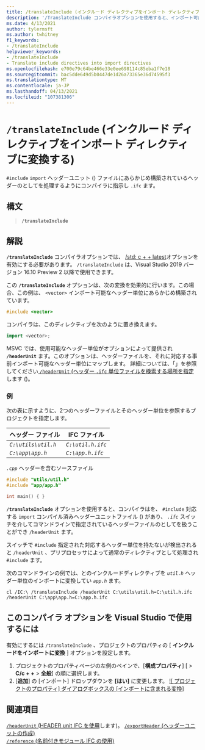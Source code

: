 ```yaml
---
title: /translateInclude (インクルード ディレクティブをインポート ディレクティブに変換する)
description: '/TranslateInclude コンパイラオプションを使用すると、インポート可能なヘッダー単位が使用可能な場合に #include ディレクティブを import ステートメントとして扱うことができます。'
ms.date: 4/13/2021
author: tylermsft
ms.author: twhitney
f1_keywords:
- /translateInclude
helpviewer_keywords:
- /translateInclude
- Translate include directives into import directives
ms.openlocfilehash: e700e79c64be466e33e0ee698114c85eba1f7e18
ms.sourcegitcommit: bac5dde649d5b0447de1d26a73365e36d74595f3
ms.translationtype: MT
ms.contentlocale: ja-JP
ms.lasthandoff: 04/13/2021
ms.locfileid: "107381306"
---
```

# <a name="translateinclude-translate-include-directives-into-import-directives"></a>`/translateInclude` (インクルード ディレクティブをインポート ディレクティブに変換する)

`#include` `import` ヘッダーユニット () ファイルにあらかじめ構築されているヘッダーのとしてを処理するようにコンパイラに指示し `.ifc` ます。

## <a name="syntax"></a>構文

> **`/translateInclude`**

## <a name="remarks"></a>解説

**`/translateInclude`** コンパイラオプションでは、 [/std: c + + latest](std-specify-language-standard-version.md)オプションを有効にする必要があります。 `/translateInclude` は、Visual Studio 2019 バージョン 16.10 Preview 2 以降で使用できます。

この **`/translateInclude`** オプションは、次の変換を効果的に行います。この場合、この例は、 `<vector>` インポート可能なヘッダー単位にあらかじめ構築されています。

```cpp
#include <vector>
```

コンパイラは、このディレクティブを次のように置き換えます。

```cpp
import <vector>;
```

MSVC では、使用可能なヘッダー単位がオプションによって提供され **`/headerUnit`** ます。このオプションは、ヘッダーファイルを、それに対応する事前インポート可能なヘッダー単位にマップします。 詳細については、「」を参照してください[ `/headerUnit` (ヘッダー `.ifc` 単位ファイルを検索する場所を指定](headerunit.md)します ()。

### <a name="examples"></a>例

次の表に示すように、2つのヘッダーファイルとそのヘッダー単位を参照するプロジェクトを指定します。

| ヘッダー ファイル | IFC ファイル |
|--|--|
| *`C:\utils\util.h`* | *`C:\util.h.ifc`* |
| *`C:\app\app.h`* | *`C:\app.h.ifc`* |

*`.cpp`* ヘッダーを含むソースファイル

```cpp
#include "utils/util.h"
#include "app/app.h"

int main() { }
```

**`/translateInclude`** オプションを使用すると、コンパイラはを、 `#include` 対応する `import` コンパイル済みヘッダーユニットファイル () があり、 *`.ifc`* スイッチを介してコマンドラインで指定されているヘッダーファイルのとしてを扱うことができ `/headerUnit` ます。

スイッチで `#include` 指定された対応するヘッダー単位を持たないが検出されると `/headerUnit` 、プリプロセッサによって通常のディレクティブとして処理され `#include` ます。

 次のコマンドラインの例では、とのインクルードディレクティブを *`util.h`* ヘッダー単位のインポートに変換してい *`app.h`* ます。

```CMD
cl /IC:\ /translateInclude /headerUnit C:\utils\util.h=C:\util.h.ifc /headerUnit C:\app\app.h=C:\app.h.ifc
```

## <a name="to-set-this-compiler-option-in-visual-studio"></a>このコンパイラ オプションを Visual Studio で使用するには

有効にするには `/translateInclude` 、プロジェクトのプロパティの [ **インクルードをインポートに変換** ] オプションを設定します。

1. プロジェクトのプロパティページの左側のペインで、[**構成プロパティ**] [  >  **C/c + +**  >  **全般**] の順に選択します。
1. [**追加**] の [インポート] ドロップダウンを **[はい]** に変更します。 [ 
 ![ プロジェクトのプロパティ] ダイアログボックスの [インポートに含まれる変換]](../media/vs2019-translate-includes-option.png)


## <a name="see-also"></a>関連項目

[ `/headerUnit` (HEADER unit IFC を使用](headerunit.md)します)。
[`/exportHeader` (ヘッダーユニットの作成)](module-exportheader.md)\
[`/reference` (名前付きモジュール IFC の使用)](module-reference.md)
